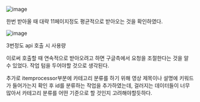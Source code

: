 ![image](https://sj-obsidian-bucket.s3.ap-northeast-2.amazonaws.com/b7c68c313d93575792e3cacfc0391299.png)

한번 받아올 때 대략 11페이지정도 평균적으로 받아오는 것을 확인하였다.

![image](https://sj-obsidian-bucket.s3.ap-northeast-2.amazonaws.com/2d61510b435b04895f36c73adf3ee796.png)

3번정도 api 호출 시 사용량


이로써 호출할 때 연속적으로 받아오려고 하면 구글측에서 요청을 조절한다는 것을 알 수 있었다.
작업 텀을 두어야할 것으로 생각된다.

추가로 itemprocessor부분에 카테고리 분류를 하기 위해 영상 제목이나 설명에 키워드가 들어가는지 확인 후 id를 분류하는 작업을 추가하였는데, 걸러지는 데이터들이 너무 많아서 카테고리 분류를 어떤 기준으로 할 것인지 고려해야할듯하다.